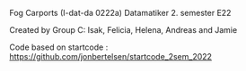Fog Carports (I-dat-da 0222a) Datamatiker 2. semester E22

Created by Group C: Isak, Felicia, Helena, Andreas and Jamie

Code based on startcode : https://github.com/jonbertelsen/startcode_2sem_2022
